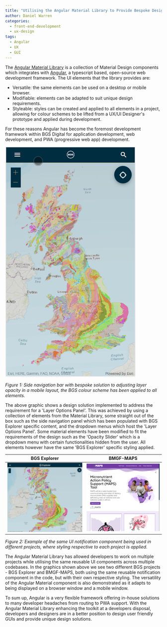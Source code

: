```yaml
---
title: "Utilising the Angular Material Library to Provide Bespoke Design Solutions"
author: Daniel Warren
categories:
  - front-end-development
  - ux-design
tags:
  - Angular
  - UX
  - GUI
---
```



The [Angular Material Library](https://material.angular.io/) is a collection of Material Design components which integrates with [Angular](https://angular.io/), a typescript based, open-source web development framework. The UI elements that the library provides are:

- Versatile: the same elements can be used on a desktop or mobile browser.
- Modifiable: elements can be adapted to suit unique design requirements.
- Styleable: styles can be created and applied to all elements in a project, allowing for colour schemes to be lifted from a UX/UI Designer's prototype and applied during development.

For these reasons Angular has become the foremost development framework within BGS Digital for application development, web development, and PWA (progressive web app) development.

![Demo-Mobile](https://github.com/DanielLyleWilliamWarren/BlogDay_AngularMaterial/raw/main/assets/opacitysolution.gif)

_Figure 1: Side navigation bar with bespoke solution to adjusting layer opacity in a mobile layout, the BGS colour scheme has been applied to all elements._

The above graphic shows a design solution implemented to address the requirement for a 'Layer Options Panel'. This was achieved by using a collection of elements from the Material Library, some straight out of the box such as the side navigation panel which has been populated with BGS Explorer specific content, and the dropdown menus which host the 'Layer Options Panel'. Some material elements have been modified to fit the requirements of the design such as the 'Opacity Slider' which is a dropdown menu with certain functionalities hidden from the user. All elements however have the same 'BGS Explorer' specific styling applied.

| BGS Explorer    | BMGF-MAPS |
| ----------- | ----------- |
| ![Demo-Notification](https://github.com/DanielLyleWilliamWarren/BlogDay_AngularMaterial/raw/main/assets/2MTJrwqEC0.gif) | ![Demo-Notification](https://github.com/DanielLyleWilliamWarren/BlogDay_AngularMaterial/raw/main/assets/MNTsDmZwKi.gif) |

_Figure 2: Example of the same UI notification component being used in different projects, where styling respective to each project is applied._

The Angular Material Library has allowed developers to work on multiple projects while utilising the same reusable UI components across multiple codebases. In the graphics shown above we see two different BGS projects - BGS Explorer and BMGF-MAPS, both using the same reusable notification component in the code, but with their own respective styling. The versatility of the Angular Material component is also demonstrated as it adapts to being displayed on a browser window and a mobile window.

To sum up, Angular is a very flexible framework offering in-house solutions to many developer headaches from routing to PWA support. With the Angular Material Library enhancing the toolkit at a developers disposal, developers and designers are in a better position to design user friendly GUIs and provide unique design solutions.
